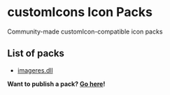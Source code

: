 # customIcons Icon Packs
Community-made customIcon-compatible icon packs

## List of packs
* [imageres.dll](/packs/imageres.dll.cIPack)

**Want to publish a pack? [Go here](/packs)!**


